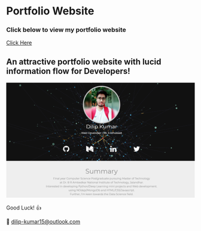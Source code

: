 # Portfolio Website

### Click below to view my portfolio website
[Click Here](https://dilip-kumar15.github.io/)

## An attractive portfolio website with lucid information flow for Developers!


<p align="center"> 
  <kbd>
  	<a href="https://dilip-kumar15.github.io/" target="_blank">
		<img src="image.png
		"></img>
	</a>
  </kbd>
</p>

Good Luck! :+1: 

:e-mail: dilip-kumar15@outlook.com
